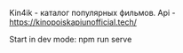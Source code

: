 Kin4ik - каталог популярных фильмов.
Api - https://kinopoiskapiunofficial.tech/

Start in dev mode: npm run serve
